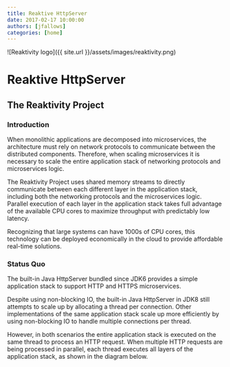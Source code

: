 ```yaml
---
title: Reaktive HttpServer
date: 2017-02-17 10:00:00
authors: [jfallows]
categories: [home]
---
```


![Reaktivity logo]({{ site.url }}/assets/images/reaktivity.png)

# Reaktive HttpServer

## The Reaktivity Project 

### Introduction

When monolithic applications are decomposed into microservices, the architecture must rely on network protocols to communicate between the distributed components. Therefore, when scaling microservices it is necessary to scale the entire application stack of networking protocols and microservices logic.

The Reaktivity Project uses shared memory streams to directly communicate between each different layer in the application stack, including both the networking protocols and the microservices logic. Parallel execution of each layer in the application stack takes full advantage of the available CPU cores to maximize throughput with predictably low latency.

Recognizing that large systems can have 1000s of CPU cores, this technology can be deployed economically in the cloud to provide affordable real-time solutions.

<!--more-->

### Status Quo

The built-in Java HttpServer bundled since JDK6 provides a simple application stack to support HTTP and HTTPS microservices.

Despite using non-blocking IO, the built-in Java HttpServer in JDK8 still attempts to scale up by allocating a thread per connection. Other implementations of the same application stack scale up more efficiently by using non-blocking IO to handle multiple connections per thread.

However, in both scenarios the entire application stack is executed on the same thread to process an HTTP request. When multiple HTTP requests are being processed in parallel, each thread executes all layers of the application stack, as shown in the diagram below.
